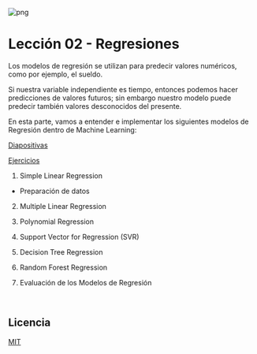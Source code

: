 ![png](imagenes/logotipo-axity-ppt.png)

# Lección 02 - Regresiones

Los modelos de regresión se utilizan para predecir valores numéricos, como por ejemplo, el sueldo.

Si nuestra variable independiente es tiempo, entonces podemos hacer predicciones de valores futuros; sin embargo nuestro modelo puede predecir también valores desconocidos del presente.

En esta parte, vamos a entender e implementar los siguientes modelos de Regresión dentro de Machine Learning:

[Diapositivas](Diapositivas/Parte%2002.Regresi%C3%B3n)

[Ejercicios](Ejercicios/Parte%2002.Regresión)

1. Simple Linear Regression

* Preparación de datos

2. Multiple Linear Regression

3. Polynomial Regression

4. Support Vector for Regression (SVR)

5. Decision Tree Regression

6. Random Forest Regression

7. Evaluación de los Modelos de Regresión

&nbsp;
&nbsp;

## Licencia

[MIT](https://opensource.org/licenses/MIT)